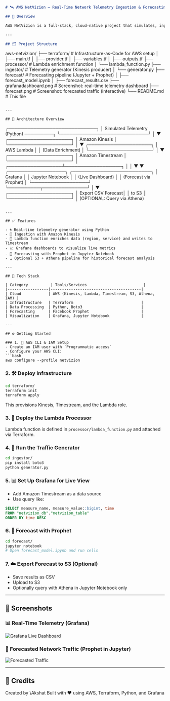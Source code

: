 ```markdown
# 🛰️ AWS NetVizion — Real-Time Network Telemetry Ingestion & Forecasting

## 🚀 Overview

AWS NetVizion is a full-stack, cloud-native project that simulates, ingests, enriches, stores, visualizes, and forecasts network telemetry data in real-time. Built using **AWS Services**, **Terraform**, **Python**, and **Prophet**, this project demonstrates modern observability and predictive analytics pipelines.

---

## 🗂️ Project Structure

```

aws-netvizion/
├── terraform/                # Infrastructure-as-Code for AWS setup
│   ├── main.tf
│   ├── provider.tf
│   ├── variables.tf
│   ├── outputs.tf
├── processor/               # Lambda enrichment function
│   └── lambda\_function.py
├── ingestor/                # Telemetry generator (Kinesis producer)
│   └── generator.py
├── forecast/                # Forecasting pipeline (Jupyter + Prophet)
│   ├── forecast\_model.ipynb
│   ├── forecast\_results.csv
├── grafanadashboard.png     # Screenshot: real-time telemetry dashboard
├── forecast.png             # Screenshot: forecasted traffic (interactive)
└── README.md                # This file

```

---

## 🧱 Architecture Overview

```

┌────────────────────────────┐
│ Simulated Telemetry (Python) ─────────┐
└────────────────────────────┘          │
▼
┌────────────────────┐
│ Amazon Kinesis     │
└────────────────────┘
│
▼
┌────────────────────┐
│ AWS Lambda         │
│ (Data Enrichment)  │
└────────────────────┘
│
▼
┌────────────────────┐
│ Amazon Timestream  │
└────────────────────┘
│
┌─────────────────┴──────────────────┐
│                                    │
▼                                    ▼
┌──────────────────┐                ┌─────────────────────────┐
│    Grafana       │                │  Jupyter Notebook       │
│ (Live Dashboard) │                │ (Forecast via Prophet)  │
└──────────────────┘                └──────────┬──────────────┘
│
▼
┌────────────────────┐
│ Export CSV Forecast│
│ to S3              │
└────────────────────┘
│
(OPTIONAL: Query via Athena)

````

---

## ✅ Features

- 🌀 Real-time telemetry generator using Python
- 📡 Ingestion with Amazon Kinesis
- 🧠 Lambda function enriches data (region, service) and writes to Timestream
- 📈 Grafana dashboards to visualize live metrics
- 🔮 Forecasting with Prophet in Jupyter Notebook
- ☁️ Optional S3 + Athena pipeline for historical forecast analysis

---

## 🧰 Tech Stack

| Category          | Tools/Services                         |
|------------------|----------------------------------------|
| Cloud            | AWS (Kinesis, Lambda, Timestream, S3, Athena, IAM) |
| Infrastructure   | Terraform                              |
| Data Processing  | Python, Boto3                          |
| Forecasting      | Facebook Prophet                       |
| Visualization    | Grafana, Jupyter Notebook              |

---

## ⚙️ Getting Started

### 1. 🔐 AWS CLI & IAM Setup
- Create an IAM user with `Programmatic access`
- Configure your AWS CLI:
```bash
aws configure --profile netvizion
````

### 2. 🛠️ Deploy Infrastructure

```bash
cd terraform/
terraform init
terraform apply
```

This provisions Kinesis, Timestream, and the Lambda role.

### 3. 🧠 Deploy the Lambda Processor

Lambda function is defined in `processor/lambda_function.py` and attached via Terraform.

### 4. 🧪 Run the Traffic Generator

```bash
cd ingestor/
pip install boto3
python generator.py
```

### 5. 📊 Set Up Grafana for Live View

* Add Amazon Timestream as a data source
* Use query like:

```sql
SELECT measure_name, measure_value::bigint, time
FROM "netvizion_db"."netvizion_table"
ORDER BY time DESC
```

### 6. 🔮 Forecast with Prophet

```bash
cd forecast/
jupyter notebook
# Open forecast_model.ipynb and run cells
```

### 7. ☁️ Export Forecast to S3 (Optional)

* Save results as CSV
* Upload to S3
* Optionally query with Athena in Jupyter Notebook only

---

## 📸 Screenshots

### 📊 Real-Time Telemetry (Grafana)

![Grafana Live Dashboard](grafanadashboard.png)

### 🔮 Forecasted Network Traffic (Prophet in Jupyter)

![Forecasted Traffic](forecast.png)

---

## 📌 Credits

Created by \Akshat
Built with ❤️ using AWS, Terraform, Python, and Grafana


```
